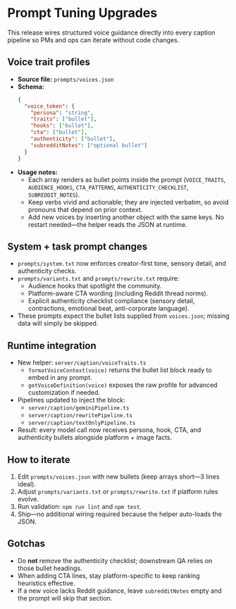 # Prompt Tuning Upgrades

This release wires structured voice guidance directly into every caption pipeline so PMs and ops can iterate without code changes.

## Voice trait profiles
- **Source file:** `prompts/voices.json`
- **Schema:**
  ```json
  {
    "voice_token": {
      "persona": "string",
      "traits": ["bullet"],
      "hooks": ["bullet"],
      "cta": ["bullet"],
      "authenticity": ["bullet"],
      "subredditNotes": ["optional bullet"]
    }
  }
  ```
- **Usage notes:**
  - Each array renders as bullet points inside the prompt (`VOICE_TRAITS`, `AUDIENCE_HOOKS`, `CTA_PATTERNS`, `AUTHENTICITY_CHECKLIST`, `SUBREDDIT_NOTES`).
  - Keep verbs vivid and actionable; they are injected verbatim, so avoid pronouns that depend on prior context.
  - Add new voices by inserting another object with the same keys. No restart needed—the helper reads the JSON at runtime.

## System + task prompt changes
- `prompts/system.txt` now enforces creator-first tone, sensory detail, and authenticity checks.
- `prompts/variants.txt` and `prompts/rewrite.txt` require:
  - Audience hooks that spotlight the community.
  - Platform-aware CTA wording (including Reddit thread norms).
  - Explicit authenticity checklist compliance (sensory detail, contractions, emotional beat, anti-corporate language).
- These prompts expect the bullet lists supplied from `voices.json`; missing data will simply be skipped.

## Runtime integration
- New helper: `server/caption/voiceTraits.ts`
  - `formatVoiceContext(voice)` returns the bullet list block ready to embed in any prompt.
  - `getVoiceDefinition(voice)` exposes the raw profile for advanced customization if needed.
- Pipelines updated to inject the block:
  - `server/caption/geminiPipeline.ts`
  - `server/caption/rewritePipeline.ts`
  - `server/caption/textOnlyPipeline.ts`
- Result: every model call now receives persona, hook, CTA, and authenticity bullets alongside platform + image facts.

## How to iterate
1. Edit `prompts/voices.json` with new bullets (keep arrays short—3 lines ideal).
2. Adjust `prompts/variants.txt` or `prompts/rewrite.txt` if platform rules evolve.
3. Run validation: `npm run lint` and `npm test`.
4. Ship—no additional wiring required because the helper auto-loads the JSON.

## Gotchas
- Do **not** remove the authenticity checklist; downstream QA relies on those bullet headings.
- When adding CTA lines, stay platform-specific to keep ranking heuristics effective.
- If a new voice lacks Reddit guidance, leave `subredditNotes` empty and the prompt will skip that section.